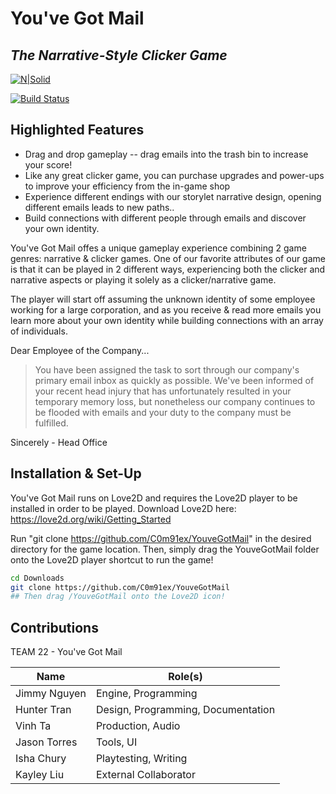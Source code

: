 # You've Got Mail
## _The Narrative-Style Clicker Game_

[![N|Solid](https://cldup.com/dTxpPi9lDf.thumb.png)](https://nodesource.com/products/nsolid)

[![Build Status](https://travis-ci.org/joemccann/dillinger.svg?branch=master)](https://travis-ci.org/joemccann/dillinger)

## Highlighted Features

- Drag and drop gameplay -- drag emails into the trash bin to increase your score!
- Like any great clicker game, you can purchase upgrades and power-ups to improve your efficiency from the in-game shop
- Experience different endings with our storylet narrative design, opening different emails leads to new paths..
- Build connections with different people through emails and discover your own identity.

You've Got Mail offes a unique gameplay experience combining 2 game genres: narrative & clicker games. 
One of our favorite attributes of our game is that it can be played in 2 different ways, experiencing both the clicker 
and narrative aspects or playing it solely as a clicker/narrative game. 

The player will start off assuming the unknown identity of some employee working for a large corporation, and as you 
receive & read more emails you learn more about your own identity while building connections with an array of individuals.

Dear Employee of the Company...
> You have been assigned the task to
> sort through our company's primary
> email inbox as quickly as possible.
> We've been informed of your recent
> head injury that has unfortunately
> resulted in your temporary memory loss,
> but nonetheless our company continues
> to be flooded with emails and your duty
> to the company must be fulfilled.

Sincerely - Head Office

## Installation & Set-Up

You've Got Mail runs on Love2D and requires the Love2D player to be installed in order to be played.
Download Love2D here: https://love2d.org/wiki/Getting_Started

Run "git clone https://github.com/C0m91ex/YouveGotMail" in the desired directory for the game location.
Then, simply drag the YouveGotMail folder onto the Love2D player shortcut to run the game!

```sh
cd Downloads
git clone https://github.com/C0m91ex/YouveGotMail
## Then drag /YouveGotMail onto the Love2D icon!
```

## Contributions

TEAM 22 - You've Got Mail

| Name | Role(s) |
| ------ | ------ |
| Jimmy Nguyen | Engine, Programming |
| Hunter Tran | Design, Programming, Documentation |
| Vinh Ta | Production, Audio |
| Jason Torres | Tools, UI |
| Isha Chury | Playtesting, Writing |
| Kayley Liu | External Collaborator |
